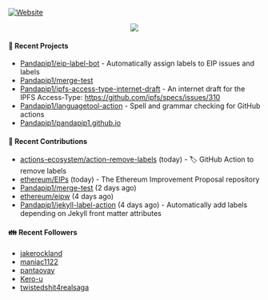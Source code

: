 [![Website](https://img.shields.io/badge/Website-pandapip1.com-9c7?style=for-the-badge&)](https://pandapip1.com)

<p align="center">
<img src="https://github-readme-stats.vercel.app/api?username=Pandapip1&show_icons=true&count_private=true" />
</p>

#### 🍎 Recent Projects

- [Pandapip1/eip-label-bot](https://github.com/Pandapip1/eip-label-bot) - Automatically assign labels to EIP issues and labels
- [Pandapip1/merge-test](https://github.com/Pandapip1/merge-test)
- [Pandapip1/ipfs-access-type-internet-draft](https://github.com/Pandapip1/ipfs-access-type-internet-draft) - An internet draft for the IPFS Access-Type: https://github.com/ipfs/specs/issues/310
- [Pandapip1/languagetool-action](https://github.com/Pandapip1/languagetool-action) - Spell and grammar checking for GitHub actions
- [Pandapip1/pandapip1.github.io](https://github.com/Pandapip1/pandapip1.github.io)

#### 🌱 Recent Contributions

- [actions-ecosystem/action-remove-labels](https://github.com/actions-ecosystem/action-remove-labels) (today) - 🏷️ GitHub Action to remove labels
- [ethereum/EIPs](https://github.com/ethereum/EIPs) (today) - The Ethereum Improvement Proposal repository
- [Pandapip1/merge-test](https://github.com/Pandapip1/merge-test) (2 days ago)
- [ethereum/eipw](https://github.com/ethereum/eipw) (4 days ago)
- [Pandapip1/jekyll-label-action](https://github.com/Pandapip1/jekyll-label-action) (4 days ago) - Automatically add labels depending on Jekyll front matter attributes

#### 👪  Recent Followers

- [jakerockland](https://github.com/jakerockland)
- [maniac1122](https://github.com/maniac1122)
- [pantaovay](https://github.com/pantaovay)
- [Kero-u](https://github.com/Kero-u)
- [twistedshit4realsaga](https://github.com/twistedshit4realsaga)
